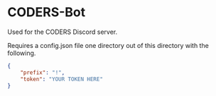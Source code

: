 # CODERS-Bot
Used for the CODERS Discord server.


Requires a config.json file one directory out of this directory with the following.
```json
{
	"prefix": "!",
	"token": "YOUR TOKEN HERE"
}
```